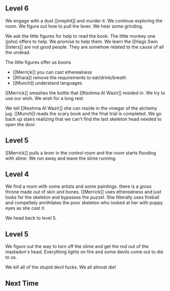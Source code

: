 ## Level 6

We engage with a dust [[mephit]] and murder it. We continue exploring the room. We figure out how to pull the lever. We hear some grinding.

 We ask the little figures for help to read the book. The little monkey one (joho) offers to help. We promise to help them. We learn the [[Hags Swin Sisters]] are not good people. They are somehow related to the cause of all the undead.

The little figures offer us boons
- [[Merrick]] you can cast etherealness
- [[Khara]] remove the requirements to eat/drink/breath
- [[Munch]] understand languages

[[Merrick]] smashes the bottle that [[Keshma Al Wazir]] resided in. We try to use our wish. We wish for a long rest.

We tell [[Keshma Al Wazir]] she can reside in the vinegar of the alchemy jug. [[Munch]] reads the scary book and the final trial is completed. We go back up stairs realizing that we can't find the last skeleton head needed to open the door.

## Level 5

[[Merrick]] pulls a lever in the control room and the room starts flooding with slime. We run away and leave the slime running.

## Level 4

We find a room with some artists and some paintings. there is a gross throne made out of skin and bones. [[Merrick]] uses etherealness and just looks for the skeleton and bypasses the puzzel. She litterally uses fireball and compeltely annihilates the poor skeleton who looked at her with puppy eyes as she cast it.

We head back to level 5.

## Level 5

We figure out the way to turn off the slime and get the rod out of the mastadon's head. Everything lights on fire and some devils come out to die to us.

We kill all of the stupid devil fucks. We all almost die!

Next Time
- 